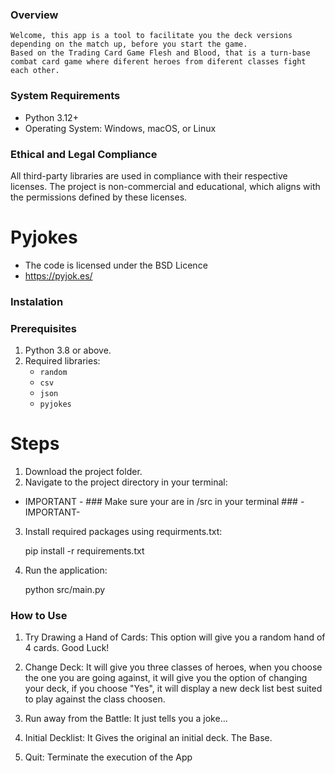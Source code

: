 ### Overview
    Welcome, this app is a tool to facilitate you the deck versions depending on the match up, before you start the game.
    Based on the Trading Card Game Flesh and Blood, that is a turn-base combat card game where diferent heroes from diferent classes fight each other.


### System Requirements

- Python 3.12+
- Operating System: Windows, macOS, or Linux


### Ethical and Legal Compliance

All third-party libraries are used in compliance with their respective licenses. The project is non-commercial and educational, which aligns with the permissions defined by these licenses.

# Pyjokes
- The code is licensed under the BSD Licence
- https://pyjok.es/



### Instalation

### Prerequisites

1. Python 3.8 or above.
2. Required libraries:
   - `random`
   - `csv`
   - `json`
   - `pyjokes`

# Steps

1. Download the project folder.
2. Navigate to the project directory in your terminal:

- IMPORTANT - ### Make sure your are in /src in your terminal ### -IMPORTANT- 

3. Install required packages using requirments.txt:

   pip install -r requirements.txt


4. Run the application:

    python src/main.py




### How to Use

1. Try Drawing a Hand of Cards: 
    This option will give you a random hand of 4 cards. Good Luck!

2. Change Deck: 
    It will give you three classes of heroes, when you choose the one you are going against, it will give you the option of changing your deck, if you choose "Yes", it will display a new deck list best suited to play against the class choosen.

3. Run away from the Battle:
    It just tells you a joke...

4. Initial Decklist:
    It Gives the original an initial deck. The Base.

5. Quit:
    Terminate the execution of the App

